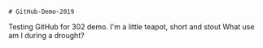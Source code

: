 	# GitHub-Demo-2019
Testing GitHub for 302 demo.
I'm a little teapot,
 short and stout
What use am I
during a drought?
